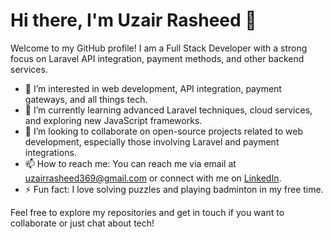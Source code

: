 # Hi there, I'm Uzair Rasheed 👋

Welcome to my GitHub profile! I am a Full Stack Developer with a strong focus on Laravel API integration, payment methods, and other backend services.

- 👀 I’m interested in web development, API integration, payment gateways, and all things tech.
- 🌱 I’m currently learning advanced Laravel techniques, cloud services, and exploring new JavaScript frameworks.
- 💞️ I’m looking to collaborate on open-source projects related to web development, especially those involving Laravel and payment integrations.
- 📫 How to reach me: You can reach me via email at uzairrasheed369@gmail.com or connect with me on [LinkedIn](https://www.linkedin.com/in/uzair-rasheed-670378185).
- ⚡ Fun fact: I love solving puzzles and playing badminton in my free time.

Feel free to explore my repositories and get in touch if you want to collaborate or just chat about tech!
